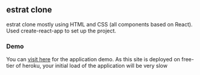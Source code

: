 ## estrat clone
estrat clone mostly using HTML and CSS (all components based on React). Used create-react-app to set up the project.

### Demo
You can [visit here](https://estrat-clone.herokuapp.com/) for the application demo. As this site is deployed on free-tier of heroku,
your initial load of the application will be very slow
